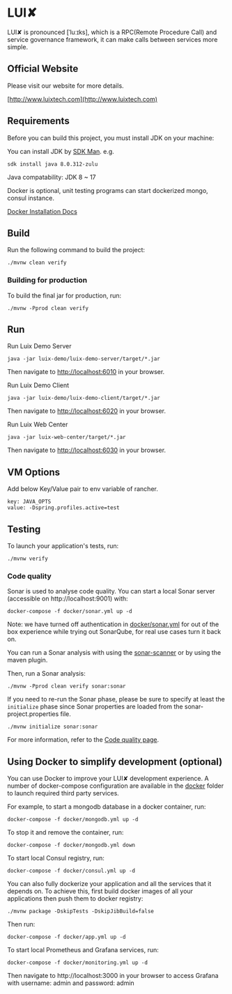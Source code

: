 # LUI️✘

LUI️✘ is pronounced [ˈluːɪks], which is a RPC(Remote Procedure Call) and service governance framework, it can make calls between services more simple.

## Official Website
Please visit our website for more details.

[http://www.luixtech.com](http://www.luixtech.com)


## Requirements

Before you can build this project, you must install JDK on your machine:

You can install JDK by [SDK Man](https://sdkman.io/install). e.g.

```
sdk install java 8.0.312-zulu
```

Java compatability: JDK 8 ~ 17

Docker is optional, unit testing programs can start dockerized mongo, consul instance.

[Docker Installation Docs](https://docs.docker.com/engine/install)

## Build

Run the following command to build the project:

```
./mvnw clean verify
```

### Building for production

To build the final jar for production, run:

```
./mvnw -Pprod clean verify
```

## Run

Run Luix Demo Server
```
java -jar luix-demo/luix-demo-server/target/*.jar
```

Then navigate to [http://localhost:6010](http://localhost:6010) in your browser.

Run Luix Demo Client

```
java -jar luix-demo/luix-demo-client/target/*.jar
```

Then navigate to [http://localhost:6020](http://localhost:6020) in your browser.

Run Luix Web Center

```
java -jar luix-web-center/target/*.jar
```

Then navigate to [http://localhost:6030](http://localhost:6030) in your browser.

## VM Options
Add below Key/Value pair to env variable of rancher.
```
key: JAVA_OPTS
value: -Dspring.profiles.active=test
```

## Testing

To launch your application's tests, run:

```
./mvnw verify
```

### Code quality

Sonar is used to analyse code quality. You can start a local Sonar server (accessible on http://localhost:9001) with:

```
docker-compose -f docker/sonar.yml up -d
```

Note: we have turned off authentication in [docker/sonar.yml](docker/sonar.yml) for out of the box experience while trying out SonarQube, for real use cases turn it back on.

You can run a Sonar analysis with using the [sonar-scanner](https://docs.sonarqube.org/display/SCAN/Analyzing+with+SonarQube+Scanner) or by using the maven plugin.

Then, run a Sonar analysis:

```
./mvnw -Pprod clean verify sonar:sonar
```

If you need to re-run the Sonar phase, please be sure to specify at least the `initialize` phase since Sonar properties are loaded from the sonar-project.properties file.

```
./mvnw initialize sonar:sonar
```

For more information, refer to the [Code quality page][].

## Using Docker to simplify development (optional)

You can use Docker to improve your LUI️✘ development experience. A number of docker-compose configuration are available in the [docker](docker) folder to launch required third party services.

For example, to start a mongodb database in a docker container, run:

```
docker-compose -f docker/mongodb.yml up -d
```

To stop it and remove the container, run:

```
docker-compose -f docker/mongodb.yml down
```

To start local Consul registry, run:
```
docker-compose -f docker/consul.yml up -d
```

You can also fully dockerize your application and all the services that it depends on.
To achieve this, first build docker images of all your applications then push them to docker registry:

```
./mvnw package -DskipTests -DskipJibBuild=false
```

Then run:

```
docker-compose -f docker/app.yml up -d
```

To start local Prometheus and Grafana services, run:
```
docker-compose -f docker/monitoring.yml up -d
```
Then navigate to http://localhost:3000 in your browser to access Grafana with username: admin and password: admin

[jhipster homepage and latest documentation]: https://www.jhipster.tech
[jhipster 7.4.0 archive]: https://www.jhipster.tech/documentation-archive/v7.4.0
[using jhipster in development]: https://www.jhipster.tech/documentation-archive/v7.4.0/development/
[using docker and docker-compose]: https://www.jhipster.tech/documentation-archive/v7.4.0/docker-compose
[using jhipster in production]: https://www.jhipster.tech/documentation-archive/v7.4.0/production/
[running tests page]: https://www.jhipster.tech/documentation-archive/v7.4.0/running-tests/
[code quality page]: https://www.jhipster.tech/documentation-archive/v7.4.0/code-quality/
[setting up continuous integration]: https://www.jhipster.tech/documentation-archive/v7.4.0/setting-up-ci/
[node.js]: https://nodejs.org/
[npm]: https://www.npmjs.com/
[webpack]: https://webpack.github.io/
[browsersync]: https://www.browsersync.io/
[jest]: https://facebook.github.io/jest/
[leaflet]: https://leafletjs.com/
[definitelytyped]: https://definitelytyped.org/
[angular cli]: https://cli.angular.io/
